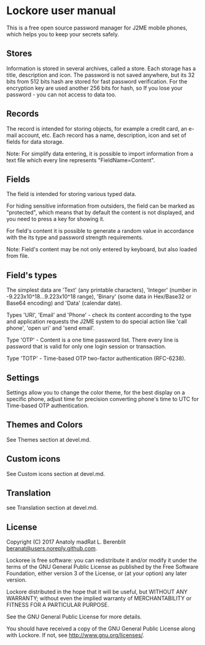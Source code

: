   Lockore user manual
===========================
  This is a free open source password manager for J2ME mobile phones, which helps you to keep your secrets safely.

  Stores
----------
Information is stored in several archives, called a store. Each storage has a title, description and icon. The password is not saved anywhere, but its 32 bits from 512 bits hash are stored for fast password verification. For the encryption key are used another 256 bits for hash, so If you lose your password - you can not access to data too.

  Records
-----------
The record is intended for storing objects, for example a credit card, an e-mail account, etc. Each record has a name, description, icon and set of fields for data storage.

Note: For simplify data entering, it is possible to import information from a text file which every line represents "FieldName=Content".

  Fields
----------
The field is intended for storing various typed data.

For hiding sensitive information from outsiders, the field can be marked as "protected", which means that by default the content is not displayed, and you need to press a key for showing it. 

For field's content it is possible to generate a random value in accordance with the its type and password strength requirements.

Note: Field's content may be not only entered by keyboard, but also loaded from file.

  Field's types
-----------------
The simplest data are 'Text' (any printable characters), 'Integer' (number in -9.223x10^18...9.223x10^18 range), 'Binary' (some data in Hex/Base32 or Base64 encoding) and 'Data' (calendar date).

Types 'URI', 'Email' and 'Phone' - check its content according to the type and application requests the J2ME system to do special action like 'call phone', 'open uri' and 'send email'.

Type 'OTP' - Content is a one time password list. There every line is password that is valid for only one login session or transaction.

Type 'TOTP' - Time-based OTP two-factor authentication (RFC-6238).

  Settings
------------
Settings allow you to change the color theme, for the best display on a specific phone, adjust time for precision converting phone's time to UTC for Time-based OTP authentication.

  Themes and Colors
--------------------
See Themes section at devel.md.

  Custom icons
---------------
See Custom icons section at devel.md.

  Translation
---------------
see Translation section at devel.md.

  License
-----------
  Copyright (C) 2017 Anatoly madRat L. Berenblit <beranat@users.noreply.github.com>.

  Lockoree is free software: you can redistribute it and/or modify it under the terms of the GNU General Public License as published by the Free Software Foundation, either version 3 of the License, or (at your option) any later version.

  Lockore distributed in the hope that it will be useful, but WITHOUT ANY WARRANTY; without even the implied warranty of MERCHANTABILITY or FITNESS FOR A PARTICULAR PURPOSE.

  See the GNU General Public License for more details.

  You should have received a copy of the GNU General Public License along with Lockore. If not, see <http://www.gnu.org/licenses/>.
